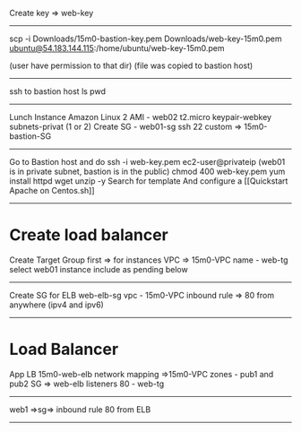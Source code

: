 Create key => web-key
___

 scp -i Downloads/15m0-bastion-key.pem Downloads/web-key-15m0.pem ubuntu@54.183.144.115:/home/ubuntu/web-key-15m0.pem

(user have permission to that dir)
(file was copied to bastion host)
___

ssh to bastion host
ls
pwd

___
Lunch Instance Amazon Linux 2 AMI - 
web02
t2.micro
keypair-webkey
subnets-privat (1 or 2)
Create SG - web01-sg
ssh 22
custom => 15m0-bastion-SG
____
Go to Bastion host and do ssh -i web-key.pem ec2-user@privateip
(web01 is in private subnet, bastion is in the public)
chmod 400 web-key.pem
yum install httpd wget unzip -y
Search for template
And configure a [[Quickstart Apache on Centos.sh]]
___
# Create load balancer
Create Target Group first => for instances
VPC => 15m0-VPC
name - web-tg
select web01 instance
include as pending below
___
Create SG for ELB
web-elb-sg
vpc - 15m0-VPC
inbound rule => 80 from anywhere (ipv4 and ipv6)
___
# Load Balancer
App LB
15m0-web-elb
network mapping =>15m0-VPC
zones - pub1 and pub2
SG => web-elb
listeners 80 - web-tg
___

web1 =>sg=> inbound rule 80 from ELB
___


